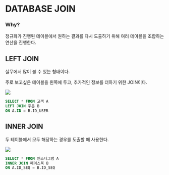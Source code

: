 # DATABASE JOIN

### Why?

정규화가 진행된 테이블에서 원하는 결과를 다시 도출하기 위해 여러 테이블을 조합하는 연산을 진행한다.



## LEFT JOIN

실무에서 많이 볼 수 있는 형태이다.

주로 보고싶은 테이블을 왼쪽에 두고, 추가적인 정보를 더하기 위한 JOIN이다.

![](https://img1.daumcdn.net/thumb/R1280x0/?scode=mtistory2&fname=https%3A%2F%2Fblog.kakaocdn.net%2Fdn%2FbOpvgy%2FbtqHQGLNhCP%2FpKTJ06O1GLFb0TKqtrylTK%2Fimg.png)

~~~sql
SELECT * FROM 고객 A 
LEFT JOIN 주문 B
ON A.ID = B.ID_USER
~~~



## INNER JOIN

두 테이블에서 모두 해당하는 경우를 도출할 때 사용한다.

![](https://img1.daumcdn.net/thumb/R1280x0/?scode=mtistory2&fname=https%3A%2F%2Fblog.kakaocdn.net%2Fdn%2FWTcZ1%2FbtqHBRVVHpP%2F38ykWZFyVwOs6pUuuMFgZK%2Fimg.png)

~~~sql
SELECT * FROM 인스타그램 A
INNER JOIN 페이스북 B
ON A.ID_SEQ = B.ID_SEQ
~~~

